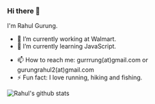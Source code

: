 ### Hi there 👋

I'm Rahul Gurung.

- 🔭 I’m currently working at Walmart.
- 🌱 I’m currently learning JavaScript.
<!-- - 👯 I’m looking to collaborate on [Yourtube](https://github.com/gurrrung/YourTube). -->
- 📫 How to reach me: gurrrung(at)gmail.com or gurungrahul2(at)gmail.com
- ⚡ Fun fact: I love running, hiking and fishing.


![Rahul's github stats](https://github-readme-stats.vercel.app/api?username=gurrrung&show_icons=true)

